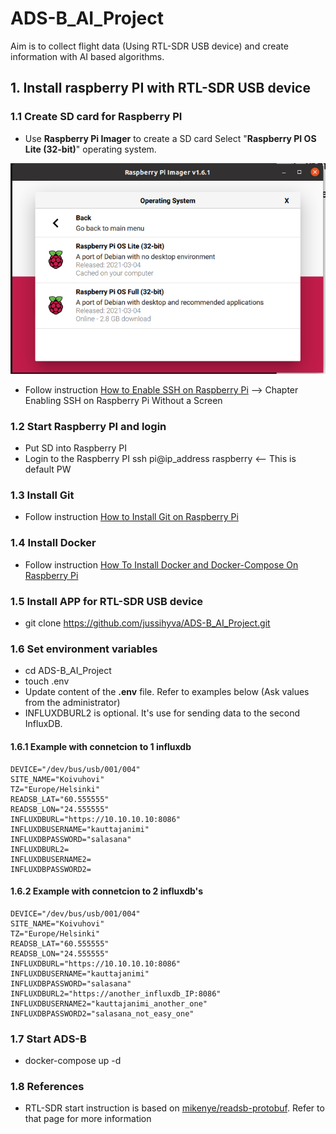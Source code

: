 # ADS-B_AI_Project

Aim is to collect flight data (Using RTL-SDR USB device) and create information with AI based algorithms.

## 1. Install raspberry PI with RTL-SDR USB device

### 1.1 Create SD card for Raspberry PI

* Use **Raspberry Pi Imager** to create a SD card
  Select "**Raspberry PI OS Lite (32-bit)**" operating system.

![Raspberry_PI_Imager](doc/Raspberry_PI_Imager.png)

* Follow instruction [How to Enable SSH on Raspberry Pi](https://linuxize.com/post/how-to-enable-ssh-on-raspberry-pi) --> Chapter Enabling SSH on Raspberry Pi Without a Screen

### 1.2 Start Raspberry PI and login

* Put SD into Raspberry PI
* Login to the Raspberry PI
  ssh pi@ip_address
  raspberry   <-- This is default PW

### 1.3 Install Git

* Follow instruction [How to Install Git on Raspberry Pi](https://linuxize.com/post/how-to-install-git-on-raspberry-pi/)

### 1.4 Install Docker

* Follow instruction [How To Install Docker and Docker-Compose On Raspberry Pi](https://dev.to/elalemanyo/how-to-install-docker-and-docker-compose-on-raspberry-pi-1mo)

### 1.5 Install APP for RTL-SDR USB device

* git clone https://github.com/jussihyva/ADS-B_AI_Project.git

### 1.6 Set environment variables

* cd ADS-B_AI_Project
* touch .env
* Update content of the **.env** file. Refer to examples below (Ask values from the administrator)
* INFLUXDBURL2 is optional. It's use for sending data to the second InfluxDB.

#### 1.6.1 Example with connetcion to 1 influxdb

    DEVICE="/dev/bus/usb/001/004"
    SITE_NAME="Koivuhovi"
    TZ="Europe/Helsinki"
    READSB_LAT="60.555555"
    READSB_LON="24.555555"
    INFLUXDBURL="https://10.10.10.10:8086"
    INFLUXDBUSERNAME="kauttajanimi"
    INFLUXDBPASSWORD="salasana"
    INFLUXDBURL2=
    INFLUXDBUSERNAME2=
    INFLUXDBPASSWORD2=

#### 1.6.2 Example with connetcion to 2 influxdb's

    DEVICE="/dev/bus/usb/001/004"
    SITE_NAME="Koivuhovi"
    TZ="Europe/Helsinki"
    READSB_LAT="60.555555"
    READSB_LON="24.555555"
    INFLUXDBURL="https://10.10.10.10:8086"
    INFLUXDBUSERNAME="kauttajanimi"
    INFLUXDBPASSWORD="salasana"
    INFLUXDBURL2="https://another_influxdb_IP:8086"
    INFLUXDBUSERNAME2="kauttajanimi_another_one"
    INFLUXDBPASSWORD2="salasana_not_easy_one"

### 1.7 Start ADS-B

* docker-compose up -d

### 1.8 References

* RTL-SDR start instruction is based on [mikenye/readsb-protobuf](https://github.com/mikenye/docker-readsb-protobuf). Refer to that page for more information
